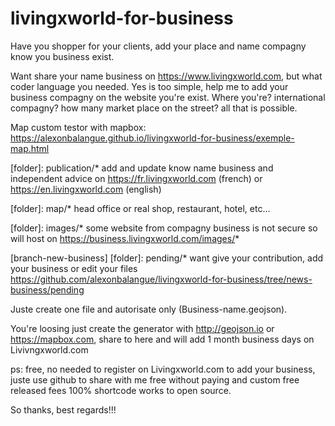 # livingxworld-for-business
Have you shopper for your clients, add your place and name compagny know you business exist.


Want share your name business on https://www.livingxworld.com, but what coder language you needed. Yes is too simple, help me to add your business compagny on the website you're exist. Where you're? international compagny? how many market place on the street? all that is possible.

Map custom testor with mapbox: https://alexonbalangue.github.io/livingxworld-for-business/exemple-map.html


[folder]: publication/* add and update know name business and independent advice on https://fr.livingxworld.com (french) or https://en.livingxworld.com (english)

[folder]: map/* head office or real shop, restaurant, hotel, etc...

[folder]: images/* some website from compagny business is not secure so will host on https://business.livingxworld.com/images/*


[branch-new-business] [folder]: pending/* want give your contribution, add your business or edit your files https://github.com/alexonbalangue/livingxworld-for-business/tree/news-business/pending




Juste create one file and autorisate only (Business-name.geojson). 

You're loosing just create the generator with http://geojson.io or https://mapbox.com, share to here and will add 1 month business days on Livivngxworld.com


ps: free, no needed to register on Livingxworld.com to add your business, juste use github to share with me free without paying and custom free released fees 100% shortcode works to open source.

So thanks, best regards!!!


